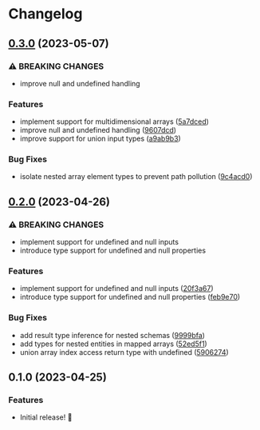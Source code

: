 # Changelog

## [0.3.0](https://github.com/dextertanyj/object-reshaper/compare/v0.2.0...v0.3.0) (2023-05-07)


### ⚠ BREAKING CHANGES

* improve null and undefined handling

### Features

* implement support for multidimensional arrays ([5a7dced](https://github.com/dextertanyj/object-reshaper/commit/5a7dceda4dd9918428d2c453c4c797ab0c5a4f66))
* improve null and undefined handling ([9607dcd](https://github.com/dextertanyj/object-reshaper/commit/9607dcd64111ddadcddac852a51858c120905e41))
* improve support for union input types ([a9ab9b3](https://github.com/dextertanyj/object-reshaper/commit/a9ab9b3d4635a02a5a16a1deaab9202680dffcd5))


### Bug Fixes

* isolate nested array element types to prevent path pollution ([9c4acd0](https://github.com/dextertanyj/object-reshaper/commit/9c4acd0bcb58b3b7bad34e1a6878ede68d162d33))

## [0.2.0](https://github.com/dextertanyj/object-reshaper/compare/v0.1.0...v0.2.0) (2023-04-26)


### ⚠ BREAKING CHANGES

* implement support for undefined and null inputs
* introduce type support for undefined and null properties

### Features

* implement support for undefined and null inputs ([20f3a67](https://github.com/dextertanyj/object-reshaper/commit/20f3a671d27c94ce1f6636e0de790ad0a0f71f77))
* introduce type support for undefined and null properties ([feb9e70](https://github.com/dextertanyj/object-reshaper/commit/feb9e70791492a0b596ba3f21aaa60ec4f3fc96a))


### Bug Fixes

* add result type inference for nested schemas ([9999bfa](https://github.com/dextertanyj/object-reshaper/commit/9999bfa5cf0fe6c4789e024d02d3bfbd5cf2c81d))
* add types for nested entities in mapped arrays ([52ed5f1](https://github.com/dextertanyj/object-reshaper/commit/52ed5f1dcd65994fadf22f45e90f2bc362f1699f))
* union array index access return type with undefined ([5906274](https://github.com/dextertanyj/object-reshaper/commit/59062741864fda333991af9d32ff72155e41210e))

## 0.1.0 (2023-04-25)


### Features

* Initial release! :rocket:
